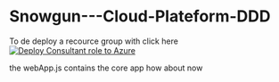 # Snowgun---Cloud-Plateform-DDD


To de deploy a recource group with click here [![Deploy Consultant role to Azure](https://aka.ms/deploytoazurebutton)](https://portal.azure.com/#create/Microsoft.Template/uri/https%3A%2F%2Fraw.githubusercontent.com%2FOne-Data%2FSnowgun---Cloud-Plateform-DDD%2Fmain%2FTemplateResourceGroup.json)

the webApp.js contains the core app
how about now
